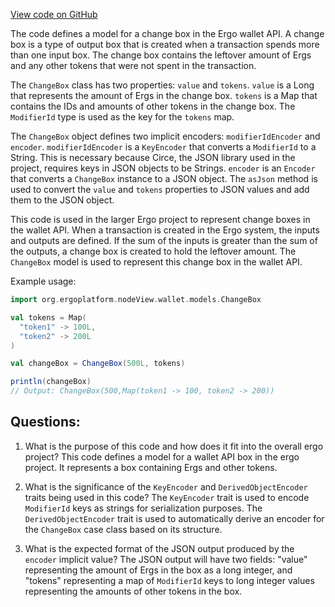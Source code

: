 [View code on GitHub](https://github.com/ergoplatform/ergo/src/main/scala/org/ergoplatform/nodeView/wallet/models/ChangeBox.scala)

The code defines a model for a change box in the Ergo wallet API. A change box is a type of output box that is created when a transaction spends more than one input box. The change box contains the leftover amount of Ergs and any other tokens that were not spent in the transaction. 

The `ChangeBox` class has two properties: `value` and `tokens`. `value` is a Long that represents the amount of Ergs in the change box. `tokens` is a Map that contains the IDs and amounts of other tokens in the change box. The `ModifierId` type is used as the key for the `tokens` map. 

The `ChangeBox` object defines two implicit encoders: `modifierIdEncoder` and `encoder`. `modifierIdEncoder` is a `KeyEncoder` that converts a `ModifierId` to a String. This is necessary because Circe, the JSON library used in the project, requires keys in JSON objects to be Strings. `encoder` is an `Encoder` that converts a `ChangeBox` instance to a JSON object. The `asJson` method is used to convert the `value` and `tokens` properties to JSON values and add them to the JSON object. 

This code is used in the larger Ergo project to represent change boxes in the wallet API. When a transaction is created in the Ergo system, the inputs and outputs are defined. If the sum of the inputs is greater than the sum of the outputs, a change box is created to hold the leftover amount. The `ChangeBox` model is used to represent this change box in the wallet API. 

Example usage:

```scala
import org.ergoplatform.nodeView.wallet.models.ChangeBox

val tokens = Map(
  "token1" -> 100L,
  "token2" -> 200L
)

val changeBox = ChangeBox(500L, tokens)

println(changeBox)
// Output: ChangeBox(500,Map(token1 -> 100, token2 -> 200))
```
## Questions: 
 1. What is the purpose of this code and how does it fit into the overall ergo project?
   This code defines a model for a wallet API box in the ergo project. It represents a box containing Ergs and other tokens.

2. What is the significance of the `KeyEncoder` and `DerivedObjectEncoder` traits being used in this code?
   The `KeyEncoder` trait is used to encode `ModifierId` keys as strings for serialization purposes. The `DerivedObjectEncoder` trait is used to automatically derive an encoder for the `ChangeBox` case class based on its structure.

3. What is the expected format of the JSON output produced by the `encoder` implicit value?
   The JSON output will have two fields: "value" representing the amount of Ergs in the box as a long integer, and "tokens" representing a map of `ModifierId` keys to long integer values representing the amounts of other tokens in the box.
